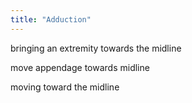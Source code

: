 ```yaml
---
title: "Adduction"
---
```

bringing an extremity towards the midline

move appendage towards midline

moving toward the midline

